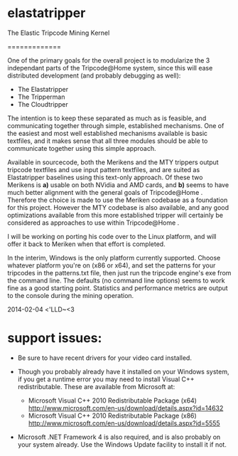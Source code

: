 elastatripper
=============
The Elastic Tripcode Mining Kernel

=============

One of the primary goals for the overall project is to modularize the 3 independant parts of the Tripcode@Home system, since this will ease distributed development (and probably debugging as well):
* The Elastatripper
* The Tripperman
* The Cloudtripper

The intention is to keep these separated as much as is feasible, and communicating together through simple, established mechanisms. One of the easiest and most well established mechanisms available is basic textfiles, and it makes sense that all three modules should be able to communicate together using this simple approach.

Available in sourcecode, both the Merikens and the MTY trippers output tripcode textfiles and use input pattern textfiles, and are suited as Elastatripper baselines using this text-only approach. Of these two Merikens is **a)** usable on both NVidia and AMD cards, and **b)** seems to have much better alignment with the general goals of Tripcode@Home . Therefore the choice is made to use the Meriken codebase as a foundation for this project. However the MTY codebase is also available, and any good optimizations available from this more established tripper will certainly be considered as approaches to use within Tripcode@Home .

I will be working on porting his code over to the Linux platform, and will offer it back to Meriken when that effort is completed.

In the interim, Windows is the only platform currently supported. Choose whatever platform you're on (x86 or x64), and set the patterns for your tripcodes in the patterns.txt file, then just run the tripcode engine's exe from the command line. The defaults (no command line options) seems to work fine as a good starting point. Statistics and performance metrics are output to the console during the mining operation.

2014-02-04
<'LLD~<3

support issues:
=============

* Be sure to have recent drivers for your video card installed.

* Though you probably already have it installed on your Windows system, if you get a runtime error you may need to install Visual C++ redistributable. These are available from Microsoft at:

  * Microsoft Visual C++ 2010 Redistributable Package (x64) 
  http://www.microsoft.com/en-us/download/details.aspx?id=14632
  * Microsoft Visual C++ 2010 Redistributable Package (x86)
  http://www.microsoft.com/en-us/download/details.aspx?id=5555

* Microsoft .NET Framework 4 is also required, and is also probably on your system already. Use the Windows Update facility to install it if not.

